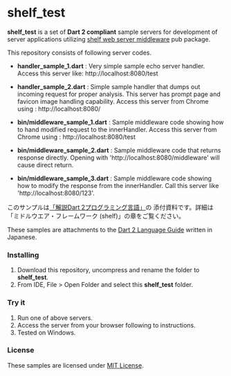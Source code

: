 # shelf_test

**shelf\_test** is a set of **Dart 2 compliant** sample servers for development of
server applications utilizing [shelf web server middleware](https://pub.dartlang.org/packages/shelf)
pub package.

This repository consists of following server codes.

- **handler\_sample\_1.dart** : Very simple sample echo server handler.
 Access this server like: http://localhost:8080/test

- **handler\_sample\_2.dart** :  Simple sample handler that dumps out incoming request for proper analysis.
This server has prompt page and favicon image handling capability.
 Access this server from Chrome using : http://localhost:8080/

- **bin/middleware\_sample\_1.dart** : Sample middleware code showing how to hand modified request to the innerHandler.
 Access this server from Chrome using : http://localhost:8080/test

- **bin/middleware\_sample\_2.dart** : Sample middleware code that returns response directly.
Opening with 'http://localhost:8080/middleware' will cause direct return.
- **bin/middleware\_sample\_3.dart** : Sample middleware code showing how to modify the response from the innerHandler.
Call this server like 'http://localhost:8080/123'.

このサンプルは[「解説Dart 2プログラミング言語」](https://www.cresc.co.jp/tech/java/Google_Dart2/introduction/main_page.html)の 添付資料です。詳細は「ミドルウエア・フレームワーク (shelf)」の章をご覧ください。

These samples are attachments to the [Dart 2 Language Guide](https://www.cresc.co.jp/tech/java/Google_Dart2/introduction/main_page.html) written in Japanese.

### Installing ###

1. Download this repository, uncompress and rename the folder to **shelf\_test**.
2. From IDE, File > Open Folder and select this  **shelf\_test** folder.

### Try it ###

1. Run one of above servers.
2. Access the server from your browser following to instructions.
3. Tested on Windows.


### License ###
These samples are licensed under [MIT License](mit-license.php).
